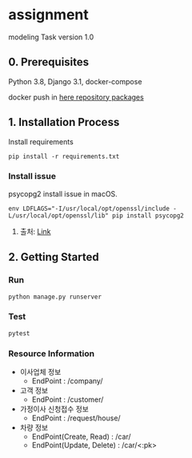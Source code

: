 # assignment
modeling Task
version 1.0
## 0. Prerequisites
Python 3.8, Django 3.1, docker-compose 

docker push in [here repository packages](https://github.com/rimi-dev/modeling/packages)
## 1. Installation Process
Install requirements
```shell script
pip install -r requirements.txt
```
### Install issue
psycopg2 install issue in macOS.
```shell script
env LDFLAGS="-I/usr/local/opt/openssl/include -L/usr/local/opt/openssl/lib" pip install psycopg2
```
1. 출처: [Link](https://stackoverflow.com/a/39244687)
## 2. Getting Started
### Run
```shell script
python manage.py runserver
```

### Test
```shell script
pytest
```
### Resource Information
- 이사업체 정보
    - EndPoint : /company/
- 고객 정보
    - EndPoint : /customer/
- 가정이사 신청접수 정보
    - EndPoint : /request/house/
- 차량 정보 
    - EndPoint(Create, Read) : /car/
    - EndPoint(Update, Delete) : /car/<:pk>